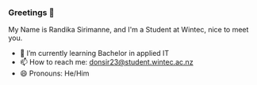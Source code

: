 ### Greetings 👋

My Name is Randika Sirimanne, and I'm a Student at Wintec, nice to meet you.

- 🌱 I’m currently learning Bachelor in applied IT
- 📫 How to reach me: donsir23@student.wintec.ac.nz
- 😄 Pronouns: He/Him

